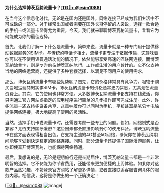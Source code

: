 **为什么选择博茨瓦納流量卡？[[TG💪+ @esim1088](https://t.me/s/esim1088)]**

在当今这个信息化时代，无论是在国内还是国外，网络连接已经成为我们生活中不可或缺的一部分。对于经常出国或者需要在国外长期停留的人来说，选择一款合适的手机卡或流量卡显得尤为重要。今天，我们就来聊聊博茨瓦納流量卡，看看它为何能成为你的最佳选择。

首先，让我们了解一下什么是流量卡。简单来说，流量卡就是一种专门用于提供移动数据服务的SIM卡。与传统的电话卡相比，流量卡更专注于数据传输，这意味着你可以在不使用语音通话功能的情况下，依然能够享受高速的互联网连接。而博茨瓦納流量卡，则是专为前往博茨瓦纳旅行、工作或生活的用户设计的。它不仅支持当地的网络运营商，还提供了多种套餐选择，以满足不同用户的使用需求。

那么，博茨瓦納流量卡有哪些优势呢？首先，它的价格非常具有竞争力。相较于购买当地运营商的实体SIM卡，博茨瓦納流量卡的价格通常更为实惠，尤其是在流量资费上。其次，它的使用也非常方便。大多数博茨瓦納流量卡都支持在线激活，你只需通过官方网站或指定的应用程序进行简单的几步操作即可完成注册。此外，许多流量卡还支持多设备共享，这意味着你可以同时为手机、平板甚至是笔记本电脑提供网络连接，极大地提高了使用的灵活性。

当然，选择手机卡或流量卡时，还需要考虑一些专业的问题。例如，网络制式是否兼容？是否支持国际漫游？这些因素都会直接影响到你的使用体验。博茨瓦納流量卡在这方面表现得相当出色。它支持主流的4G甚至5G网络，确保你在博茨瓦纳期间能够享受到快速稳定的网络连接。同时，部分流量卡还提供了国际漫游服务，让你即使离开博茨瓦纳，也能保持网络畅通。

最后，我想说的是，无论是短期旅行还是长期居住，博茨瓦納流量卡都是一个非常明智的选择。它不仅能为你节省费用，还能带来更加便捷的上网体验。如果你对这款产品感兴趣，不妨登录官方网站了解更多详情，或者直接联系客服咨询具体的服务内容。相信我，这将是你做出的一个正确决定！

[[TG💪+ @esim1088](https://t.me/s/esim1088) ![Image](https://i.postimg.cc/4NQfJmqS/Snipaste-2025-05-13-00-14-12.png)]